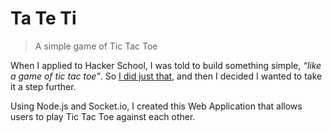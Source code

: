 # Ta Te Ti

> A simple game of Tic Tac Toe

When I applied to Hacker School, I was told to build something simple, *“like a game of tic tac toe”*. So [I did just that](http://codepen.io/HiroAgustin/pen/ArfhH), and then I decided I wanted to take it a step further.

Using Node.js and Socket.io, I created this Web Application that allows users to play Tic Tac Toe against each other.
